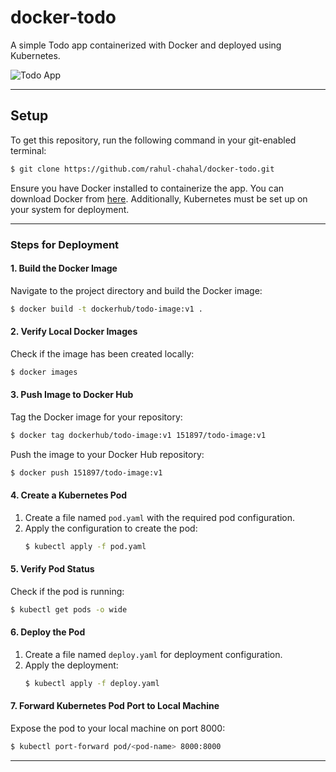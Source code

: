 # docker-todo  
A simple Todo app containerized with Docker and deployed using Kubernetes.  

![Todo App](https://via.placeholder.com/800x400.png?text=Todo+App)  

---

## Setup  

To get this repository, run the following command in your git-enabled terminal:  
```bash
$ git clone https://github.com/rahul-chahal/docker-todo.git
```

Ensure you have Docker installed to containerize the app. You can download Docker from [here](https://docs.docker.com/get-docker/). Additionally, Kubernetes must be set up on your system for deployment.  

---

### Steps for Deployment  

#### 1. Build the Docker Image  
Navigate to the project directory and build the Docker image:  
```bash
$ docker build -t dockerhub/todo-image:v1 .
```

#### 2. Verify Local Docker Images  
Check if the image has been created locally:  
```bash
$ docker images
```

#### 3. Push Image to Docker Hub  
Tag the Docker image for your repository:  
```bash
$ docker tag dockerhub/todo-image:v1 151897/todo-image:v1
```  

Push the image to your Docker Hub repository:  
```bash
$ docker push 151897/todo-image:v1
```

#### 4. Create a Kubernetes Pod  
1. Create a file named `pod.yaml` with the required pod configuration.  
2. Apply the configuration to create the pod:  
   ```bash
   $ kubectl apply -f pod.yaml
   ```

#### 5. Verify Pod Status  
Check if the pod is running:  
```bash
$ kubectl get pods -o wide
```

#### 6. Deploy the Pod  
1. Create a file named `deploy.yaml` for deployment configuration.  
2. Apply the deployment:  
   ```bash
   $ kubectl apply -f deploy.yaml
   ```

#### 7. Forward Kubernetes Pod Port to Local Machine  
Expose the pod to your local machine on port 8000:  
```bash
$ kubectl port-forward pod/<pod-name> 8000:8000
```

---
